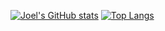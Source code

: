 [![Joel's GitHub stats](https://github-readme-stats.vercel.app/api?username=jfrase8)](https://github.com/jfrase8/github-readme-stats)
[![Top Langs](https://github-readme-stats.vercel.app/api/top-langs/?username=jfrase8&hide=c%2B%2B,c)](https://github.com/jfrase8/github-readme-stats)
